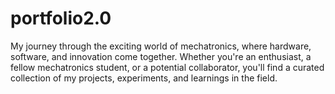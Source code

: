 # portfolio2.0
My journey through the exciting world of mechatronics, where hardware, software, and innovation come together. Whether you're an enthusiast, a fellow mechatronics student, or a potential collaborator, you'll find a curated collection of my projects, experiments, and learnings in the field.
